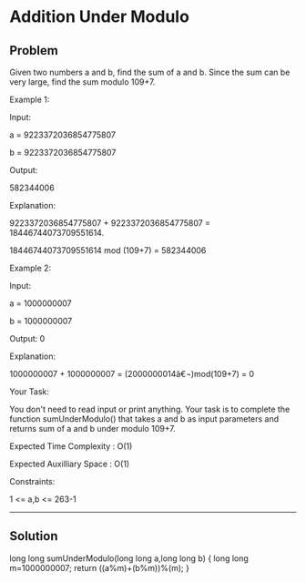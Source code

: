 # Addition Under Modulo 

## Problem

Given two numbers a and b, find the sum of a and b. Since the sum can be very large, find the sum modulo 109+7.

 

Example 1:

Input:

a = 9223372036854775807

b = 9223372036854775807

Output: 

582344006

Explanation: 

9223372036854775807 + 9223372036854775807 
= 18446744073709551614.

18446744073709551614 mod (109+7)
= 582344006
 

Example 2:

Input:

a = 1000000007

b = 1000000007

Output: 0

Explanation: 

1000000007 + 1000000007 =
(2000000014â€¬)mod(109+7) = 0
 

Your Task:

You don't need to read input or print anything. Your task is to complete the function sumUnderModulo() that takes a and b as input 
parameters and returns sum of a and b under modulo 109+7.

 

Expected Time Complexity : O(1)

Expected Auxilliary Space :  O(1)

 

Constraints:

1 <= a,b <= 263-1

***

## Solution

long long sumUnderModulo(long long a,long long b)
{
    long long m=1000000007;
    return ((a%m)+(b%m))%(m);
}